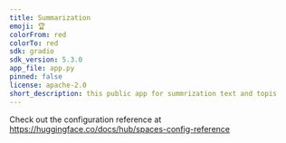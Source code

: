 ```yaml
---
title: Summarization
emoji: 🏆
colorFrom: red
colorTo: red
sdk: gradio
sdk_version: 5.3.0
app_file: app.py
pinned: false
license: apache-2.0
short_description: this public app for summrization text and topis
---
```


Check out the configuration reference at https://huggingface.co/docs/hub/spaces-config-reference
